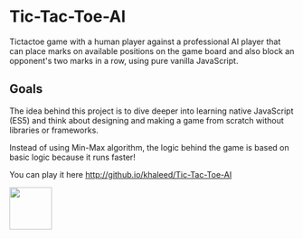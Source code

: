 Tic-Tac-Toe-AI
==============

Tictactoe game with a human player against a professional AI player that can place marks on available positions on the game board and also block an opponent's two marks in a row, using pure vanilla JavaScript.  

## Goals

The idea behind this project is to dive deeper into learning native JavaScript (ES5) and think about designing and making a game from scratch without libraries or frameworks. 

Instead of using Min-Max algorithm, the logic behind the game is based on basic logic because it runs faster!  

You can play it here http://github.io/khaleed/Tic-Tac-Toe-AI

<a href='http://www.recurse.com' title='Made with love at the Recurse Center'><img src='https://cloud.githubusercontent.com/assets/2883345/11322975/9e575dce-910b-11e5-9f47-1fb1b530a4bd.png' height='75px'/></a>